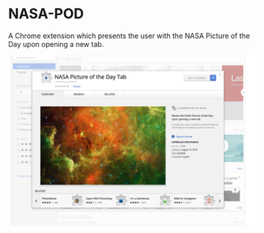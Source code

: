 # NASA-POD
A Chrome extension which presents the user with the NASA Picture of the Day upon opening a new tab.

<img src="NASA-POD.PNG"></img>